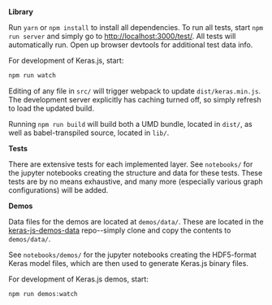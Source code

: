 **Library**

Run `yarn` or `npm install` to install all dependencies. To run all tests, start `npm run server` and simply go to [http://localhost:3000/test/](http://localhost:3000/test/). All tests will automatically run. Open up browser devtools for additional test data info.

For development of Keras.js, start:

```sh
npm run watch
```

Editing of any file in `src/` will trigger webpack to update `dist/keras.min.js`. The development server explicitly has caching turned off, so simply refresh to load the updated build.

Running `npm run build` will build both a UMD bundle, located in `dist/`, as well as babel-transpiled source, located in `lib/`.

**Tests**

There are extensive tests for each implemented layer. See `notebooks/` for the jupyter notebooks creating the structure and data for these tests. These tests are by no means exhaustive, and many more (especially various graph configurations) will be added.

**Demos**

Data files for the demos are located at `demos/data/`. These are located in the [keras-js-demos-data](https://github.com/transcranial/keras-js-demos-data) repo--simply clone and copy the contents to `demos/data/`.

See `notebooks/demos/` for the jupyter notebooks creating the HDF5-format Keras model files, which are then used to generate Keras.js binary files.

For development of Keras.js demos, start:

```sh
npm run demos:watch
```

